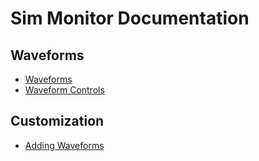 # Sim Monitor Documentation

## Waveforms

- [Waveforms](waveforms.md)
- [Waveform Controls](waveformControls.md)

## Customization

- [Adding Waveforms](waveforms.md#adding)
